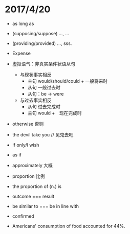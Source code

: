# 2017/4/20

+ as long as

+ (supposing/suppose) ..., ...

+ (providing/provided) ..., sss.

+ Expense

+ 虚拟语气：非真实条件状语从句
  + 与现状事实相反
    + 主句 would/should/could + 一般将来时
    + 从句 一般过去时
    + 从句：be -> were
  + 与过去事实相反
    + 从句 过去完成时
    + 主句 would +　现在完成时

+ otherwise 否则

+ the devil take you // 见鬼去吧

+ If only/I wish

+ as if

+ approximately 大概

+ proportion 比例

+ the proportion of (n.) is

+ outcome === result

+ be similar to === be in line with

+ confirmed

+ Americans' consumption of food accounted for 44%.
